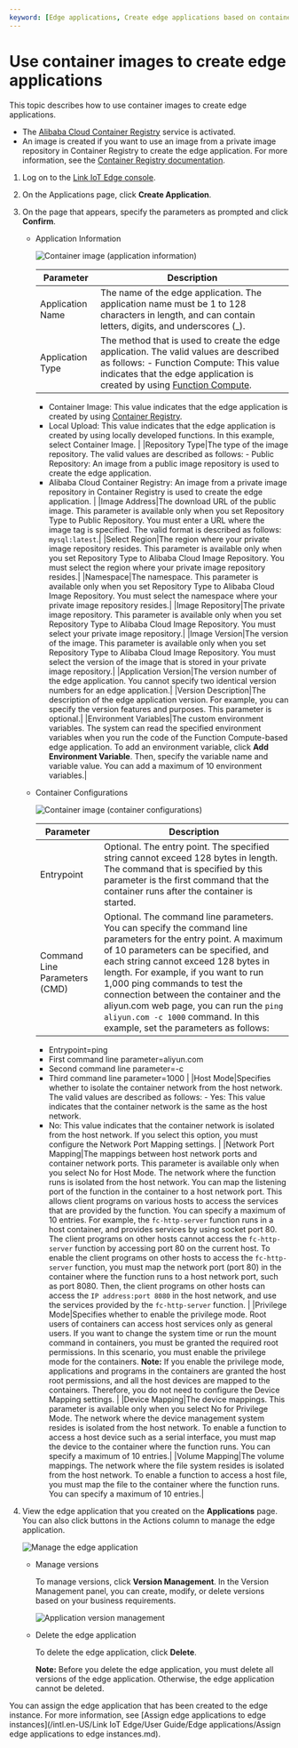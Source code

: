 ```yaml
---
keyword: [Edge applications, Create edge applications based on container images]
---
```


# Use container images to create edge applications

This topic describes how to use container images to create edge applications.

-   The [Alibaba Cloud Container Registry](https://www.alibabacloud.com/help/product/60716.htm) service is activated.
-   An image is created if you want to use an image from a private image repository in Container Registry to create the edge application. For more information, see the [Container Registry documentation](https://www.alibabacloud.com/help/product/60716.htm).

1.  Log on to the [Link IoT Edge console](https://iot.console.aliyun.com/le/instance/list).

2.  On the Applications page, click **Create Application**.

3.  On the page that appears, specify the parameters as prompted and click **Confirm**.

    -   Application Information

        ![Container image (application information)](https://static-aliyun-doc.oss-accelerate.aliyuncs.com/assets/img/en-US/2349128851/p65629.png)

        |Parameter|Description|
        |---------|-----------|
        |Application Name|The name of the edge application. The application name must be 1 to 128 characters in length, and can contain letters, digits, and underscores \(\_\).|
        |Application Type|The method that is used to create the edge application. The valid values are described as follows:         -   Function Compute: This value indicates that the edge application is created by using [Function Compute](https://www.alibabacloud.com/help/product/50980.htm).
        -   Container Image: This value indicates that the edge application is created by using [Container Registry](https://www.alibabacloud.com/help/product/60716.htm).
        -   Local Upload: This value indicates that the edge application is created by using locally developed functions.
In this example, select Container Image. |
        |Repository Type|The type of the image repository. The valid values are described as follows:         -   Public Repository: An image from a public image repository is used to create the edge application.
        -   Alibaba Cloud Container Registry: An image from a private image repository in Container Registry is used to create the edge application. |
        |Image Address|The download URL of the public image. This parameter is available only when you set Repository Type to Public Repository. You must enter a URL where the image tag is specified. The valid format is described as follows: `mysql:latest`.|
        |Select Region|The region where your private image repository resides. This parameter is available only when you set Repository Type to Alibaba Cloud Image Repository. You must select the region where your private image repository resides.|
        |Namespace|The namespace. This parameter is available only when you set Repository Type to Alibaba Cloud Image Repository. You must select the namespace where your private image repository resides.|
        |Image Repository|The private image repository. This parameter is available only when you set Repository Type to Alibaba Cloud Image Repository. You must select your private image repository.|
        |Image Version|The version of the image. This parameter is available only when you set Repository Type to Alibaba Cloud Image Repository. You must select the version of the image that is stored in your private image repository.|
        |Application Version|The version number of the edge application. You cannot specify two identical version numbers for an edge application.|
        |Version Description|The description of the edge application version. For example, you can specify the version features and purposes. This parameter is optional.|
        |Environment Variables|The custom environment variables. The system can read the specified environment variables when you run the code of the Function Compute-based edge application. To add an environment variable, click **Add Environment Variable**. Then, specify the variable name and variable value. You can add a maximum of 10 environment variables.|

    -   Container Configurations

        ![Container image (container configurations)](https://static-aliyun-doc.oss-accelerate.aliyuncs.com/assets/img/en-US/3349128851/p65630.png)

        |Parameter|Description|
        |---------|-----------|
        |Entrypoint|Optional. The entry point. The specified string cannot exceed 128 bytes in length. The command that is specified by this parameter is the first command that the container runs after the container is started.|
        |Command Line Parameters \(CMD\)|Optional. The command line parameters. You can specify the command line parameters for the entry point. A maximum of 10 parameters can be specified, and each string cannot exceed 128 bytes in length. For example, if you want to run 1,000 ping commands to test the connection between the container and the aliyun.com web page, you can run the `ping aliyun.com -c 1000` command. In this example, set the parameters as follows:

        -   Entrypoint=ping
        -   First command line parameter=aliyun.com
        -   Second command line parameter=-c
        -   Third command line parameter=1000 |
        |Host Mode|Specifies whether to isolate the container network from the host network. The valid values are described as follows:         -   Yes: This value indicates that the container network is the same as the host network.
        -   No: This value indicates that the container network is isolated from the host network. If you select this option, you must configure the Network Port Mapping settings. |
        |Network Port Mapping|The mappings between host network ports and container network ports. This parameter is available only when you select No for Host Mode. The network where the function runs is isolated from the host network. You can map the listening port of the function in the container to a host network port. This allows client programs on various hosts to access the services that are provided by the function. You can specify a maximum of 10 entries. For example, the `fc-http-server` function runs in a host container, and provides services by using socket port 80. The client programs on other hosts cannot access the `fc-http-server` function by accessing port 80 on the current host. To enable the client programs on other hosts to access the `fc-http-server` function, you must map the network port \(port 80\) in the container where the function runs to a host network port, such as port 8080. Then, the client programs on other hosts can access the `IP address:port 8080` in the host network, and use the services provided by the `fc-http-server` function. |
        |Privilege Mode|Specifies whether to enable the privilege mode. Root users of containers can access host services only as general users. If you want to change the system time or run the mount command in containers, you must be granted the required root permissions. In this scenario, you must enable the privilege mode for the containers. **Note:** If you enable the privilege mode, applications and programs in the containers are granted the host root permissions, and all the host devices are mapped to the containers. Therefore, you do not need to configure the Device Mapping settings. |
        |Device Mapping|The device mappings. This parameter is available only when you select No for Privilege Mode. The network where the device management system resides is isolated from the host network. To enable a function to access a host device such as a serial interface, you must map the device to the container where the function runs. You can specify a maximum of 10 entries.|
        |Volume Mapping|The volume mappings. The network where the file system resides is isolated from the host network. To enable a function to access a host file, you must map the file to the container where the function runs. You can specify a maximum of 10 entries.|

4.  View the edge application that you created on the **Applications** page. You can also click buttons in the Actions column to manage the edge application.

    ![Manage the edge application](https://static-aliyun-doc.oss-accelerate.aliyuncs.com/assets/img/en-US/5349128851/p65548.png)

    -   Manage versions

        To manage versions, click **Version Management**. In the Version Management panel, you can create, modify, or delete versions based on your business requirements.

        ![Application version management](https://static-aliyun-doc.oss-accelerate.aliyuncs.com/assets/img/en-US/5349128851/p65550.png)

    -   Delete the edge application

        To delete the edge application, click **Delete**.

        **Note:** Before you delete the edge application, you must delete all versions of the edge application. Otherwise, the edge application cannot be deleted.


You can assign the edge application that has been created to the edge instance. For more information, see [Assign edge applications to edge instances](/intl.en-US/Link IoT Edge/User Guide/Edge applications/Assign edge applications to edge instances.md).

